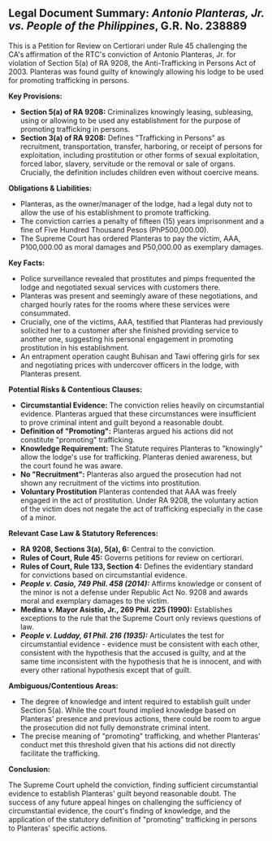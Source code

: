 ## Legal Document Summary: *Antonio Planteras, Jr. vs. People of the Philippines*, G.R. No. 238889

This is a Petition for Review on Certiorari under Rule 45 challenging the CA's affirmation of the RTC's conviction of Antonio Planteras, Jr. for violation of Section 5(a) of RA 9208, the Anti-Trafficking in Persons Act of 2003. Planteras was found guilty of knowingly allowing his lodge to be used for promoting trafficking in persons.

**Key Provisions:**

*   **Section 5(a) of RA 9208:** Criminalizes knowingly leasing, subleasing, using or allowing to be used any establishment for the purpose of promoting trafficking in persons.
*   **Section 3(a) of RA 9208:** Defines "Trafficking in Persons" as recruitment, transportation, transfer, harboring, or receipt of persons for exploitation, including prostitution or other forms of sexual exploitation, forced labor, slavery, servitude or the removal or sale of organs. Crucially, the definition includes children even without coercive means.

**Obligations & Liabilities:**

*   Planteras, as the owner/manager of the lodge, had a legal duty not to allow the use of his establishment to promote trafficking.
*   The conviction carries a penalty of fifteen (15) years imprisonment and a fine of Five Hundred Thousand Pesos (PhP500,000.00).
*   The Supreme Court has ordered Planteras to pay the victim, AAA, P100,000.00 as moral damages and P50,000.00 as exemplary damages.

**Key Facts:**

*   Police surveillance revealed that prostitutes and pimps frequented the lodge and negotiated sexual services with customers there.
*   Planteras was present and seemingly aware of these negotiations, and charged hourly rates for the rooms where these services were consummated.
*   Crucially, one of the victims, AAA, testified that Planteras had previously solicited her to a customer after she finished providing service to another one, suggesting his personal engagement in promoting prostitution in his establishment.
*   An entrapment operation caught Buhisan and Tawi offering girls for sex and negotiating prices with undercover officers in the lodge, with Planteras present.

**Potential Risks & Contentious Clauses:**

*   **Circumstantial Evidence:** The conviction relies heavily on circumstantial evidence. Planteras argued that these circumstances were insufficient to prove criminal intent and guilt beyond a reasonable doubt.
*   **Definition of "Promoting":** Planteras argued his actions did not constitute "promoting" trafficking.
*   **Knowledge Requirement:** The Statute requires Planteras to "knowingly" allow the lodge's use for trafficking. Planteras denied awareness, but the court found he was aware.
*   **No "Recruitment":** Planteras also argued the prosecution had not shown any recruitment of the victims into prostitution.
*   **Voluntary Prostitution** Planteras contended that AAA was freely engaged in the act of prostitution. Under RA 9208, the voluntary action of the victim does not negate the act of trafficking especially in the case of a minor.

**Relevant Case Law & Statutory References:**

*   **RA 9208, Sections 3(a), 5(a), 6:** Central to the conviction.
*   **Rules of Court, Rule 45:** Governs petitions for review on certiorari.
*   **Rules of Court, Rule 133, Section 4:** Defines the evidentiary standard for convictions based on circumstantial evidence.
*   ***People v. Casio, 749 Phil. 458 (2014):*** Affirms knowledge or consent of the minor is not a defense under Republic Act No. 9208 and awards moral and exemplary damages to the victim.
*   **Medina v. Mayor Asistio, Jr., 269 Phil. 225 (1990):** Establishes exceptions to the rule that the Supreme Court only reviews questions of law.
*   ***People v. Ludday, 61 Phil. 216 (1935):*** Articulates the test for circumstantial evidence - evidence must be consistent with each other, consistent with the hypothesis that the accused is guilty, and at the same time inconsistent with the hypothesis that he is innocent, and with every other rational hypothesis except that of guilt.

**Ambiguous/Contentious Areas:**

*   The degree of knowledge and intent required to establish guilt under Section 5(a). While the court found implied knowledge based on Planteras' presence and previous actions, there could be room to argue the prosecution did not fully demonstrate criminal intent.
*   The precise meaning of "promoting" trafficking, and whether Planteras' conduct met this threshold given that his actions did not directly facilitate the trafficking.

**Conclusion:**

The Supreme Court upheld the conviction, finding sufficient circumstantial evidence to establish Planteras' guilt beyond reasonable doubt. The success of any future appeal hinges on challenging the sufficiency of circumstantial evidence, the court's finding of knowledge, and the application of the statutory definition of "promoting" trafficking in persons to Planteras' specific actions.
